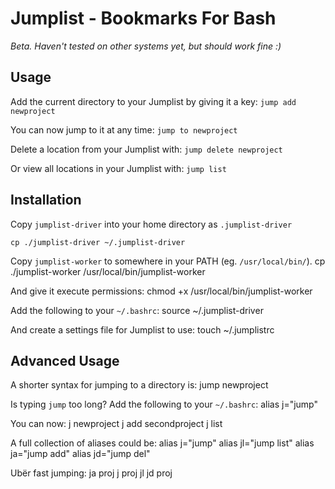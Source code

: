 # Jumplist - Bookmarks For Bash
*Beta. Haven't tested on other systems yet, but should work fine :)*

## Usage
Add the current directory to your Jumplist by giving it a key: `jump add newproject`

You can now jump to it at any time: `jump to newproject`

Delete a location from your Jumplist with: `jump delete newproject`

Or view all locations in your Jumplist with: `jump list`


## Installation
Copy `jumplist-driver` into your home directory as `.jumplist-driver`

	cp ./jumplist-driver ~/.jumplist-driver

Copy `jumplist-worker` to somewhere in your PATH (eg. `/usr/local/bin/`).
	cp ./jumplist-worker /usr/local/bin/jumplist-worker

And give it execute permissions:
	chmod +x /usr/local/bin/jumplist-worker

Add the following to your `~/.bashrc`:
	source ~/.jumplist-driver

And create a settings file for Jumplist to use:
	touch ~/.jumplistrc


## Advanced Usage
A shorter syntax for jumping to a directory is:
	jump newproject

Is typing `jump` too long? Add the following to your `~/.bashrc`:
	alias j="jump"

You can now:
	j newproject
	j add secondproject
	j list

A full collection of aliases could be:
	alias j="jump"
	alias jl="jump list"
	alias ja="jump add"
	alias jd="jump del"

Ubër fast jumping:
	ja proj
	j proj
	jl
	jd proj
